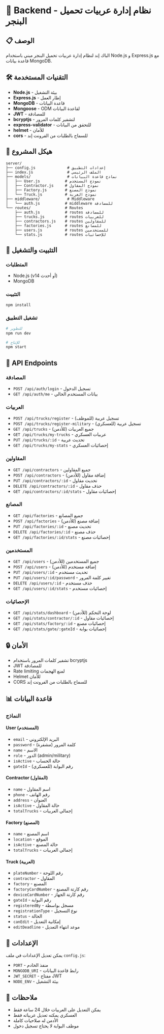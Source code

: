 # 🚛 Backend - نظام إدارة عربيات تحميل البنجر

## 📋 الوصف
الباك إند لنظام إدارة عربيات تحميل البنجر مبني باستخدام Node.js و Express.js مع قاعدة بيانات MongoDB.

## 🛠 التقنيات المستخدمة
- **Node.js** - بيئة التشغيل
- **Express.js** - إطار العمل
- **MongoDB** - قاعدة البيانات
- **Mongoose** - ODM لقاعدة البيانات
- **JWT** - للمصادقة
- **bcryptjs** - لتشفير كلمات المرور
- **express-validator** - للتحقق من البيانات
- **helmet** - للأمان
- **cors** - للسماح بالطلبات من الفرونت إند

## 📁 هيكل المشروع
```
server/
├── config.js              # إعدادات التطبيق
├── index.js               # الملف الرئيسي
├── models/                # نماذج قاعدة البيانات
│   ├── User.js           # نموذج المستخدم
│   ├── Contractor.js     # نموذج المقاول
│   ├── Factory.js        # نموذج المصنع
│   └── Truck.js          # نموذج العربة
├── middleware/            # Middleware
│   └── auth.js           # middleware للمصادقة
└── routes/               # Routes
    ├── auth.js           # routes للمصادقة
    ├── trucks.js         # routes للعربيات
    ├── contractors.js    # routes للمقاولين
    ├── factories.js      # routes للمصانع
    ├── users.js          # routes للمستخدمين
    └── stats.js          # routes للإحصائيات
```

## 🚀 التثبيت والتشغيل

### المتطلبات
- Node.js (v14 أو أحدث)
- MongoDB

### التثبيت
```bash
npm install
```

### تشغيل التطبيق
```bash
# للتطوير
npm run dev

# للإنتاج
npm start
```

## 🔐 API Endpoints

### المصادقة
- `POST /api/auth/login` - تسجيل الدخول
- `GET /api/auth/me` - بيانات المستخدم الحالي

### العربيات
- `POST /api/trucks/register` - تسجيل عربية (للموظف)
- `POST /api/trucks/register-military` - تسجيل عربية (للعسكري)
- `GET /api/trucks` - جميع العربيات (للأدمن)
- `GET /api/trucks/my-trucks` - عربيات العسكري
- `PUT /api/trucks/:id` - تحديث عربية
- `GET /api/trucks/my-stats` - إحصائيات العسكري

### المقاولين
- `GET /api/contractors` - جميع المقاولين
- `POST /api/contractors` - إضافة مقاول (للأدمن)
- `PUT /api/contractors/:id` - تحديث مقاول
- `DELETE /api/contractors/:id` - حذف مقاول
- `GET /api/contractors/:id/stats` - إحصائيات مقاول

### المصانع
- `GET /api/factories` - جميع المصانع
- `POST /api/factories` - إضافة مصنع (للأدمن)
- `PUT /api/factories/:id` - تحديث مصنع
- `DELETE /api/factories/:id` - حذف مصنع
- `GET /api/factories/:id/stats` - إحصائيات مصنع

### المستخدمين
- `GET /api/users` - جميع المستخدمين (للأدمن)
- `POST /api/users` - إضافة مستخدم (للأدمن)
- `PUT /api/users/:id` - تحديث مستخدم
- `PUT /api/users/:id/password` - تغيير كلمة المرور
- `DELETE /api/users/:id` - حذف مستخدم
- `GET /api/users/:id/stats` - إحصائيات مستخدم

### الإحصائيات
- `GET /api/stats/dashboard` - لوحة التحكم (للأدمن)
- `GET /api/stats/contractor/:id` - إحصائيات مقاول
- `GET /api/stats/factory/:id` - إحصائيات مصنع
- `GET /api/stats/gate/:gateId` - إحصائيات بوابة

## 🔒 الأمان
- تشفير كلمات المرور باستخدام bcryptjs
- JWT للمصادقة
- Rate limiting لمنع الهجمات
- Helmet للأمان
- CORS للسماح بالطلبات من الفرونت إند

## 📊 قاعدة البيانات
### النماذج

#### User (المستخدم)
- `email` - البريد الإلكتروني
- `password` - كلمة المرور (مشفرة)
- `name` - الاسم
- `role` - الدور (admin/military)
- `isActive` - حالة الحساب
- `gateId` - رقم البوابة (للعسكري)

#### Contractor (المقاول)
- `name` - اسم المقاول
- `phone` - رقم الهاتف
- `address` - العنوان
- `isActive` - حالة المقاول
- `totalTrucks` - إجمالي العربيات

#### Factory (المصنع)
- `name` - اسم المصنع
- `location` - الموقع
- `isActive` - حالة المصنع
- `totalTrucks` - إجمالي العربيات

#### Truck (العربية)
- `plateNumber` - رقم اللوحة
- `contractor` - المقاول
- `factory` - المصنع
- `factoryCardNumber` - رقم كارتة المصنع
- `deviceCardNumber` - رقم كارتة الجهاز
- `gateId` - رقم البوابة
- `registeredBy` - مسجل بواسطة
- `registrationType` - نوع التسجيل
- `status` - الحالة
- `canEdit` - إمكانية التعديل
- `editDeadline` - موعد انتهاء التعديل

## 🔧 الإعدادات
يمكن تعديل الإعدادات في ملف `config.js`:
- `PORT` - منفذ الخادم
- `MONGODB_URI` - رابط قاعدة البيانات
- `JWT_SECRET` - مفتاح JWT
- `NODE_ENV` - بيئة التشغيل

## 📝 ملاحظات
- يمكن التعديل على العربيات خلال 24 ساعة فقط
- العسكري يمكنه تعديل عربياته فقط
- الأدمن له صلاحيات كاملة
- موظف البوابة لا يحتاج تسجيل دخول 